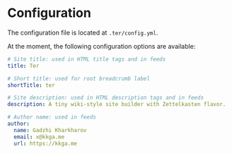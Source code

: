 # Configuration

The configuration file is located at `.ter/config.yml`.

At the moment, the following configuration options are available:

```yaml
# Site title: used in HTML title tags and in feeds
title: Ter

# Short title: used for root breadcrumb label
shortTitle: ter

# Site description: used in HTML description tags and in feeds
description: A tiny wiki-style site builder with Zettelkasten flavor.

# Author name: used in feeds
author:
  name: Gadzhi Kharkharov
  email: x@kkga.me
  url: https://kkga.me
```
